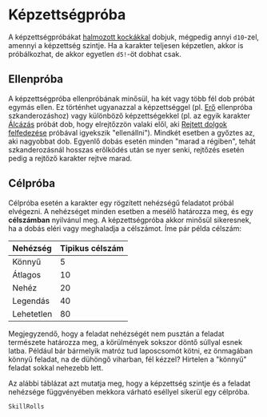 # Képzettségpróba

A képzettségpróbákat [halmozott kockákkal](rule:exploding_dice) dobjuk, mégpedig annyi `d10`-zel, amennyi a képzettség szintje. Ha a karakter teljesen képzetlen, akkor is próbálkozhat, de akkor egyetlen `d5!`-öt dobhat csak.

## Ellenpróba

A képzettségpróba ellenpróbának minősül, ha két vagy több fél dob próbát egymás ellen. Ez történhet ugyanazzal a képzettséggel (pl. [Erő](skill:strength) ellenpróba szkanderozáshoz) vagy különböző képzettségekkel (pl. az egyik karakter [Álcázás](skill:camouflage) próbát dob, hogy elrejtőzzön valaki elől, aki [Rejtett dolgok felfedezése](skill:spot_hidden) próbával igyekszik "ellenállni"). Mindkét esetben a győztes az, aki nagyobbat dob. Egyenlő dobás esetén minden "marad a régiben", tehát szkanderozásnál hosszas erőlködés után se nyer senki, rejtőzés esetén pedig a rejtőző karakter rejtve marad.

## Célpróba

Célpróba esetén a karakter egy rögzített nehézségű feladatot próbál elvégezni. A nehézséget minden esetben a mesélő határozza meg, és egy **célszámban** nyilvánul meg. A képzettségpróba akkor minősül sikeresnek, ha a dobás eléri vagy meghaladja a célszámot. Íme pár példa célszám:

| Nehézség | Tipikus célszám |
| :- | :- |
| Könnyű | 5 |
| Átlagos | 10 |
| Nehéz | 20 |
| Legendás | 40 |
| Lehetetlen | 80 |

Megjegyzendő, hogy a feladat nehézségét nem pusztán a feladat természete határozza meg, a körülmények sokszor döntő súllyal esnek latba. Például bár bármelyik matróz tud laposcsomót kötni, ez önmagában könnyű feladat, na de dühöngő viharban, fél kézzel? Hirtelen a "könnyű" feladat sokkal nehezebb lett.

Az alábbi táblázat azt mutatja meg, hogy a képzettség szintje és a feladat nehézsége függvényében mekkora várható eséllyel sikerül egy célpróba.

`SkillRolls`
